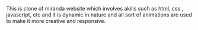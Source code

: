 This is clone of miranda website which involves akills such as html, css , javascript, etc and it is dynamic in nature and all sort of animations are used to make it more creative and responsive.
